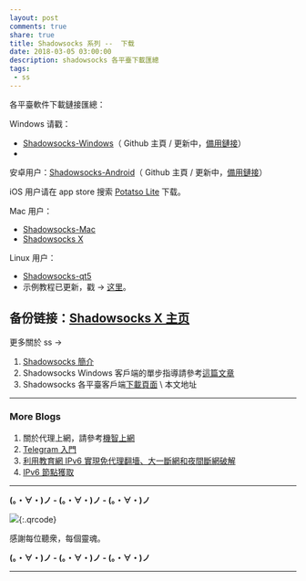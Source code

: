 ```yaml
---
layout: post
comments: true
share: true
title: Shadowsocks 系列 --  下载
date: 2018-03-05 03:00:00
description: shadowsocks 各平臺下載匯總
tags: 
 - ss
---
```


各平臺軟件下載鏈接匯總：

Windows 请戳：
 - [Shadowsocks-Windows](https://github.com/shadowsocks/shadowsocks-windows/releases)（ Github 主頁 / 更新中，[備用鏈接](http://www.wangzi.ml/ssr-download/ss-win.zip)）
 - 

安卓用户：[Shadowsocks-Android](https://github.com/shadowsocks/shadowsocks-android/releases)（ Github 主頁 / 更新中，[備用鏈接](http://www.wangzi.ml/ssr-download/ss-android.apk)）

iOS 用户请在 app store 搜索 [Potatso Lite](https://itunes.apple.com/us/app/potatso-lite/id1239860606?mt=8) 下载。

Mac 用户：
 - [Shadowsocks-Mac](http://www.wangzi.ml/ssr-download/ss-mac.zip)
 - [Shadowsocks X](https://itunes.apple.com/app/shadowsocks-x/id1295053131?ls=1&mt=8)

Linux 用户：
 - [Shadowsocks-qt5](https://github.com/shadowsocks/shadowsocks-qt5/releases)
 - 示例教程已更新，戳 -> [这里](http://test007.gq/ss-linux-cmd)。

备份链接：[Shadowsocks X 主页](https://www.sednax.com/)
---

更多關於 ss ->

1. [Shadowsocks 簡介](http://test007.gq/ss-intro)
2. Shadowsocks Windows 客戶端的單步指導請參考[這篇文章](http://test007.gq/ss-cmd)
3. Shadowsocks 各平臺客戶端[下載頁面](http://test007.gq/ss-download) \ 本文地址

---

### More Blogs

1. 關於代理上網，請參考[機智上網](http://test007.gq/surf-the-real)
2. [Telegram 入門](http://test007.gq/Telegram)
3. [利用教育網 IPv6 實現免代理翻墻、大一斷網和夜間斷網破解](http://test007.gq/IPV6-edu)
4. [IPv6 節點獲取](http://test007.gq/IPV6-node)

---

**(。・∀・)ノ - (。・∀・)ノ - (。・∀・)ノ**

![](http://telegra.ph/file/266899c5402c9ebb14269.png){:.qrcode}

感謝每位聽衆，每個靈魂。

**(。・∀・)ノ - (。・∀・)ノ - (。・∀・)ノ**

---